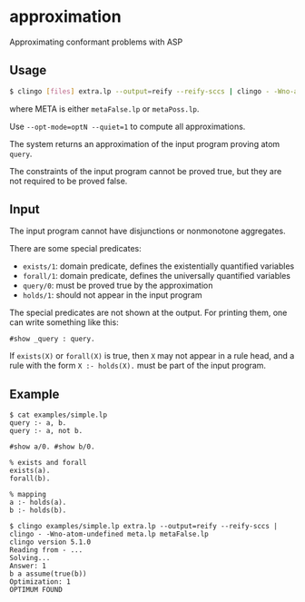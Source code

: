 # approximation
Approximating conformant problems with ASP

## Usage
```bash
$ clingo [files] extra.lp --output=reify --reify-sccs | clingo - -Wno-atom-undefined meta.lp META
```
where META is either `metaFalse.lp` or `metaPoss.lp`.

Use ``--opt-mode=optN --quiet=1`` to compute all approximations.

The system returns an approximation of the input program proving atom ``query``.

The constraints of the input program cannot be proved true, 
but they are not required to be proved false.

## Input
The input program cannot have disjunctions or nonmonotone aggregates.

There are some special predicates: 
- ``exists/1``: domain predicate, defines the existentially quantified variables
- ``forall/1``: domain predicate, defines the universally quantified variables
- ``query/0``: must be proved true by the approximation
- ``holds/1``: should not appear in the input program

The special predicates are not shown at the output.
For printing them, one can write something like this:
```
#show _query : query.
```

If ``exists(X)`` or ``forall(X)`` is true, 
then ``X`` may not appear in a rule head, 
and a rule with the form ``X :- holds(X).``
must be part of the input program.



## Example
```
$ cat examples/simple.lp 
query :- a, b.
query :- a, not b.

#show a/0. #show b/0.

% exists and forall
exists(a).
forall(b).

% mapping 
a :- holds(a).
b :- holds(b).

$ clingo examples/simple.lp extra.lp --output=reify --reify-sccs | clingo - -Wno-atom-undefined meta.lp metaFalse.lp
clingo version 5.1.0
Reading from - ...
Solving...
Answer: 1
b a assume(true(b))
Optimization: 1
OPTIMUM FOUND
```

